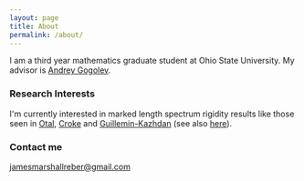 ```yaml
---
layout: page
title: About
permalink: /about/
---
```


I am a third year mathematics graduate student at Ohio State University. My advisor is [Andrey Gogolev](https://people.math.osu.edu/gogolyev.1/).

### Research Interests

I'm currently interested in marked length spectrum rigidity results like those seen in [Otal](https://www.jstor.org/stable/1971511), [Croke](https://citeseerx.ist.psu.edu/viewdoc/download?doi=10.1.1.598.7548&rep=rep1&type=pdf) and [Guillemin-Kazhdan](https://core.ac.uk/download/pdf/82780825.pdf) (see also [here](https://marshareb.github.io/GK/)).

### Contact me

[jamesmarshallreber@gmail.com](mailto:jamesmarshallreber@gmail.com)
